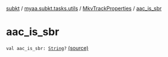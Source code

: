 [subkt](../../index.md) / [myaa.subkt.tasks.utils](../index.md) / [MkvTrackProperties](index.md) / [aac_is_sbr](./aac_is_sbr.md)

# aac_is_sbr

`val aac_is_sbr: `[`String`](https://kotlinlang.org/api/latest/jvm/stdlib/kotlin/-string/index.html)`?` [(source)](https://github.com/Myaamori/SubKt/blob/0.1.9/src/main/kotlin/myaa/subkt/tasks/utils/mkvmerge.kt#L75)